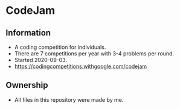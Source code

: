 # CodeJam
## Information  
- A coding competition for individuals. 
- There are 7 competitions per year with 3-4 problems per round.
- Started 2020-09-03.
- https://codingcompetitions.withgoogle.com/codejam
## Ownership
- All files in this repository were made by me.
